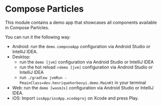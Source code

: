 # Compose Particles

This module contains a demo app that showcases all components available in Compose Particles.

You can run it the following way:

- Android: run the `demo.composeApp` configuration via Android Studio or IntelliJ IDEA.
- Desktop: 
  - run the `demo [jvm]` configuration via Android Studio or IntelliJ IDEA
  - run the hot reload `🔥demo [jvm]` configuration via Android Studio or IntelliJ IDEA
  - run `./gradlew jvmRun -PmainClass=dev.henriquehorbovyi.demo.MainKt` in your terminal
- Web: run the `demo [wasmJs]` configuration via Android Studio or IntelliJ IDEA.
- iOS: Import `iosApp/iosApp.xcodeproj` on Xcode and press Play.